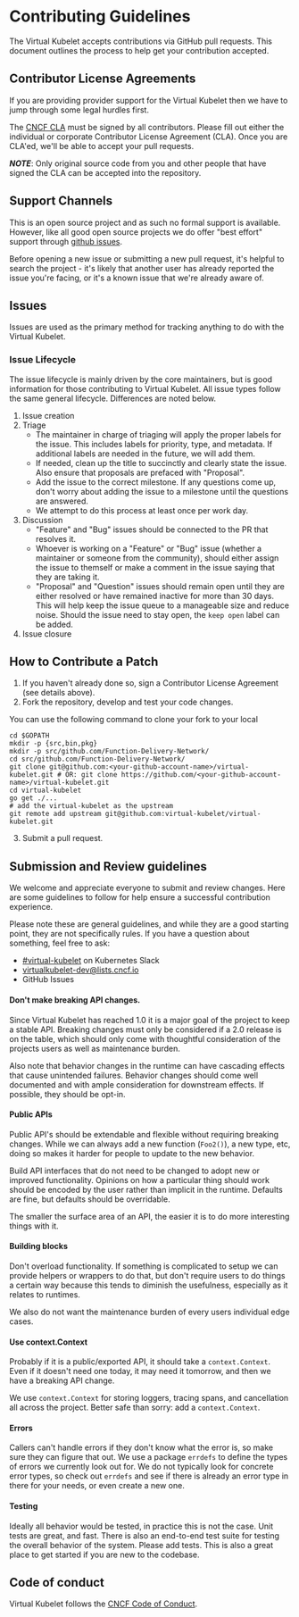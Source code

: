 # Contributing Guidelines

The Virtual Kubelet accepts contributions via GitHub pull requests. This document outlines the process to help get your contribution accepted.

## Contributor License Agreements

If you are providing provider support for the Virtual Kubelet then we have to jump through some legal hurdles first.

The [CNCF CLA](https://github.com/kubernetes/community/blob/master/CLA.md) must be signed by all
contributors. Please fill out either the individual or corporate Contributor
License Agreement (CLA). Once you are CLA'ed, we'll be able to accept your pull
requests.

***NOTE***: Only original source code from you and other people that have
signed the CLA can be accepted into the repository.

## Support Channels

This is an open source project and as such no formal support is available.
However, like all good open source projects we do offer "best effort" support
through [github issues](https://github.com/Function-Delivery-Network/virtual-kubelet).

Before opening a new issue or submitting a new pull request, it's helpful to
search the project - it's likely that another user has already reported the
issue you're facing, or it's a known issue that we're already aware of.

## Issues

Issues are used as the primary method for tracking anything to do with the
Virtual Kubelet.

### Issue Lifecycle

The issue lifecycle is mainly driven by the core maintainers, but is good
information for those contributing to Virtual Kubelet. All issue types
follow the same general lifecycle. Differences are noted below.

1. Issue creation
1. Triage
    - The maintainer in charge of triaging will apply the proper labels for the
    issue. This includes labels for priority, type, and metadata. If additional
    labels are needed in the future, we will add them.
    - If needed, clean up the title to succinctly and clearly state the issue.
    Also ensure that proposals are prefaced with "Proposal".
    - Add the issue to the correct milestone. If any questions come up, don't
    worry about adding the issue to a milestone until the questions are
    answered.
    - We attempt to do this process at least once per work day.
1. Discussion
    - "Feature" and "Bug" issues should be connected to the PR that resolves it.
    - Whoever is working on a "Feature" or "Bug" issue (whether a maintainer or
    someone from the community), should either assign the issue to themself or
    make a comment in the issue saying that they are taking it.
    - "Proposal" and "Question" issues should remain open until they are
    either resolved or have remained inactive for more than 30 days. This will
    help keep the issue queue to a manageable size and reduce noise. Should the
    issue need to stay open, the `keep open` label can be added.
1. Issue closure

## How to Contribute a Patch

1. If you haven't already done so, sign a Contributor License Agreement
(see details above).
2. Fork the repository, develop and test your code changes.

You can use the following command to clone your fork to your local
```
cd $GOPATH
mkdir -p {src,bin,pkg}
mkdir -p src/github.com/Function-Delivery-Network/
cd src/github.com/Function-Delivery-Network/
git clone git@github.com:<your-github-account-name>/virtual-kubelet.git # OR: git clone https://github.com/<your-github-account-name>/virtual-kubelet.git
cd virtual-kubelet
go get ./...
# add the virtual-kubelet as the upstream
git remote add upstream git@github.com:virtual-kubelet/virtual-kubelet.git
```
3. Submit a pull request.


## Submission and Review guidelines

We welcome and appreciate everyone to submit and review changes. Here are some guidelines to follow for help ensure
a successful contribution experience.

Please note these are general guidelines, and while they are a good starting point, they are not specifically rules.
If you have a question about something, feel free to ask:

- [#virtual-kubelet](https://kubernetes.slack.com/archives/C8YU1QP8W) on Kubernetes Slack
- [virtualkubelet-dev@lists.cncf.io](mailto:virtualkubelet-dev@lists.cncf.io)
- GitHub Issues

#### Don't make breaking API changes.

Since Virtual Kubelet has reached 1.0 it is a major goal of the project to keep a stable API.
Breaking changes must only be considered if a 2.0 release is on the table, which should only come with thoughtful
consideration of the projects users as well as maintenance burden.

Also note that behavior changes in the runtime can have cascading effects that cause unintended failures. Behavior
changes should come well documented and with ample consideration for downstream effects. If possible, they should be
opt-in.

#### Public APIs

Public API's should be extendable and flexible without requiring breaking changes.
While we can always add a new function (`Foo2()`), a new type, etc, doing so makes it harder for people to update to
the new behavior.

Build API interfaces that do not need to be changed to adopt new or improved functionality. Opinions on how a particular
thing should work should be encoded by the user rather than implicit in the runtime. Defaults are fine, but defaults
should be overridable.

The smaller the surface area of an API, the easier it is to do more interesting things with it.

#### Building blocks

Don't overload functionality. If something is complicated to setup we can provide helpers or wrappers to do that, but
don't require users to do things a certain way because this tends to diminish the usefulness, especially as it relates
to runtimes.

We also do not want the maintenance burden of every users individual edge cases.

#### Use context.Context

Probably if it is a public/exported API, it should take a `context.Context`. Even if it doesn't need one today, it may
need it tomorrow, and then we have a breaking API change.

We use `context.Context` for storing loggers, tracing spans, and cancellation all across the project. Better safe
than sorry: add a `context.Context`.

#### Errors

Callers can't handle errors if they don't know what the error is, so make sure they can figure that out.
We use a package `errdefs` to define the types of errors we currently look out for. We do not typically look for
concrete error types, so check out `errdefs` and see if there is already an error type in there for your needs, or even
create a new one.

#### Testing

Ideally all behavior would be tested, in practice this is not the case. Unit tests are great, and fast. There is also
an end-to-end test suite for testing the overall behavior of the system. Please add tests. This is also a great place
to get started if you are new to the codebase.

## Code of conduct

Virtual Kubelet follows the [CNCF Code of Conduct](https://github.com/cncf/foundation/blob/master/code-of-conduct.md).
